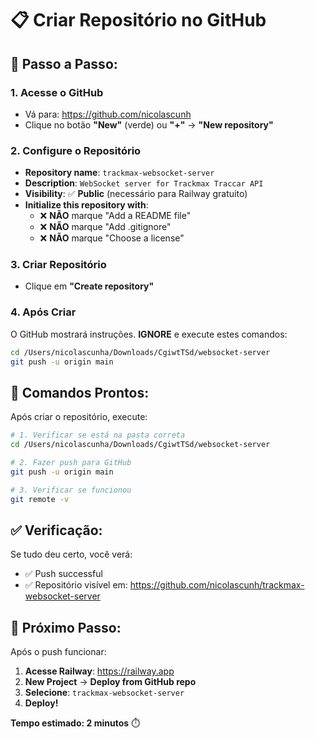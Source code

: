 # 📋 Criar Repositório no GitHub

## 🎯 Passo a Passo:

### 1. **Acesse o GitHub**
- Vá para: https://github.com/nicolascunh
- Clique no botão **"New"** (verde) ou **"+"** → **"New repository"**

### 2. **Configure o Repositório**
- **Repository name**: `trackmax-websocket-server`
- **Description**: `WebSocket server for Trackmax Traccar API`
- **Visibility**: ✅ **Public** (necessário para Railway gratuito)
- **Initialize this repository with**:
  - ❌ **NÃO** marque "Add a README file"
  - ❌ **NÃO** marque "Add .gitignore"
  - ❌ **NÃO** marque "Choose a license"

### 3. **Criar Repositório**
- Clique em **"Create repository"**

### 4. **Após Criar**
O GitHub mostrará instruções. **IGNORE** e execute estes comandos:

```bash
cd /Users/nicolascunha/Downloads/CgiwtTSd/websocket-server
git push -u origin main
```

## 🚀 Comandos Prontos:

Após criar o repositório, execute:

```bash
# 1. Verificar se está na pasta correta
cd /Users/nicolascunha/Downloads/CgiwtTSd/websocket-server

# 2. Fazer push para GitHub
git push -u origin main

# 3. Verificar se funcionou
git remote -v
```

## ✅ Verificação:

Se tudo deu certo, você verá:
- ✅ Push successful
- ✅ Repositório visível em: https://github.com/nicolascunh/trackmax-websocket-server

## 🎯 Próximo Passo:

Após o push funcionar:
1. **Acesse Railway**: https://railway.app
2. **New Project** → **Deploy from GitHub repo**
3. **Selecione**: `trackmax-websocket-server`
4. **Deploy!**

**Tempo estimado: 2 minutos** ⏱️
